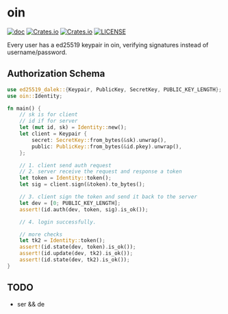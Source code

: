 # oin
[![doc](https://img.shields.io/badge/current-docs-green.svg)](https://docs.rs/oin/)
[![Crates.io](https://img.shields.io/crates/v/oin.svg)](https://crates.io/crates/oin)
[![Crates.io](https://img.shields.io/crates/d/oin.svg)](https://crates.io/crates/oin)
[![LICENSE](https://img.shields.io/crates/l/oin.svg)](https://choosealicense.com/licenses/mit/)

Every user has a ed25519 keypair in oin, verifying signatures instead of username/password.

## Authorization Schema

```rust
use ed25519_dalek::{Keypair, PublicKey, SecretKey, PUBLIC_KEY_LENGTH};
use oin::Identity;

fn main() {
    // sk is for client
    // id if for server
    let (mut id, sk) = Identity::new();
    let client = Keypair {
        secret: SecretKey::from_bytes(&sk).unwrap(),
        public: PublicKey::from_bytes(&id.pkey).unwrap(),
    };

    // 1. client send auth request
    // 2. server receive the request and response a token
    let token = Identity::token();
    let sig = client.sign(&token).to_bytes();

    // 3. client sign the token and send it back to the server
    let dev = [0; PUBLIC_KEY_LENGTH];
    assert!(id.auth(dev, token, sig).is_ok());

    // 4. login successfully.

    // more checks
    let tk2 = Identity::token();
    assert!(id.state(dev, token).is_ok());
    assert!(id.update(dev, tk2).is_ok());
    assert!(id.state(dev, tk2).is_ok());
}
```

## TODO

+ ser && de
